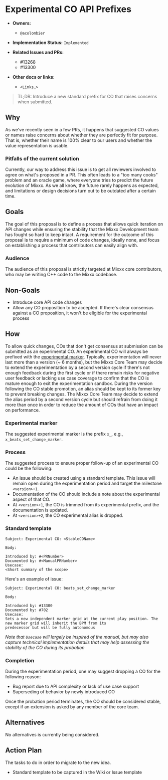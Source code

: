 # Experimental CO API Prefixes

* **Owners:**
  * `@acolombier`

* **Implementation Status:** `Implemented`

* **Related Issues and PRs:**
  * #13268
  * #13300

* **Other docs or links:**
  * `<Links…>`

> TL;DR: Introduce a new standard prefix for CO that raises concerns when submitted.

## Why

As we've recently seen in a few PRs, it happens that suggested CO values or names raise concerns about whether they are
perfectly fit for purpose. That is, whether their name is 100% clear to our users and whether the value representation
is usable.

### Pitfalls of the current solution

Currently, our way to address this issue is to get all reviewers involved to agree on what's proposed in a PR. This
often leads to a "too many cooks" problem and an oracle game, where everyone tries to predict the future evolution of
 Mixxx. As we all know, the future rarely
happens as expected, and limitations or design decisions turn out to be outdated after a certain time.

## Goals

The goal of this proposal is to define a process that allows quick iteration on API changes while ensuring the
stability that the Mixxx Development team has fought so hard to keep intact. A requirement for the outcome of this
proposal is to require a minimum of code changes,
ideally none, and focus on establishing a process that contributors can easily align with.

### Audience

The audience of this proposal is strictly targeted at Mixxx core contributors, who may be writing C++ code to the
Mixxx codebase.

## Non-Goals

* Introduce core API code changes
* Allow any CO proposition to be accepted. If there's clear consensus against a CO proposition, it won't be
  eligible for the experimental process

## How

To allow quick changes, COs that don't get consensus at submission can be submitted as an experimental CO. An
experimental CO will always be prefixed with the [experimental marker](#experimental-marker). Typically,
experimentation will never last more than a version (~ 6 months), but the Mixxx Core Team may decide to extend the
experimentation by a second version cycle if there's not enough feedback during the first cycle or if there remain
risks for negative user feedback or lacking use case coverage to confirm that the CO is mature enough to exit the
experimentation sandbox. During the version following the CO stable promotion, an alias should be kept to its former
key to prevent breaking changes. The Mixxx Core Team may decide to extend the alias period by a second version cycle
but should refrain from doing it more than once in order to reduce the amount of COs that have an impact on
performance.

### Experimental marker

The suggested experimental marker is the prefix `x_`, e.g., `x_beats_set_change_marker`.

### Process

The suggested process to ensure proper follow-up of an experimental CO could be the following:

* An issue should be created using a standard template. This issue will remain open during the experimentation period
  and target the milestone `<version>+1`.
* Documentation of the CO should include a note about the experimental aspect of that CO.
* At `<version>+1`, the CO is trimmed from its experimental prefix, and the documentation is updated.
* At `<version>+2`, the CO experimental alias is dropped.

### Standard template

```plaintext
Subject: Experimental CO: <StableCOName>

Body:

Introduced by: #<PRNumber>
Documented by: #<ManualPRNumber>
Usecase:
<Short summary of the scope>
```

Here's an example of issue:

```plaintext
Subject: Experimental CO: beats_set_change_marker

Body:

Introduced by: #13300
Documented by: #702
Usecase:
Sets a new independent marker grid at the current play position. The new marker grid will inherit the BPM from its
predecessor but will be fully autonomous
```

*Note that `Usecase` will largely be inspired of the manual, but may also capture technical implementation details that
may help assessing the stability of the CO during its probation*

### Completion

During the experimentation period, one may suggest dropping a CO for the following reason:

* Bug report due to API complexity or lack of use case support
* Superseding of behavior by newly introduced CO

Once the probation period terminates, the CO should be considered stable, except if an extension is asked by any
member of the core team.

## Alternatives

No alternatives is currently being considered.

## Action Plan

The tasks to do in order to migrate to the new idea.

* Standard template to be captured in the Wiki or Issue template
